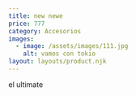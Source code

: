 ```yaml
---
title: new newe
price: 777
category: Accesorios
images:
  - image: /assets/images/111.jpg
    alt: vamos con tokio
layout: layouts/product.njk
---
```

el ultimate
